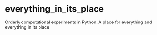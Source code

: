 # everything_in_its_place
Orderly computational experiments in Python. A place for everything and everything in its place
